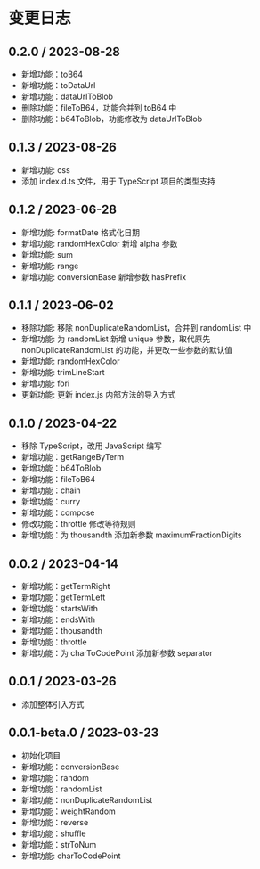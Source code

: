 # 变更日志

## 0.2.0 / 2023-08-28

-   新增功能：toB64
-   新增功能：toDataUrl
-   新增功能：dataUrlToBlob
-   删除功能：fileToB64，功能合并到 toB64 中
-   删除功能：b64ToBlob，功能修改为 dataUrlToBlob

## 0.1.3 / 2023-08-26

-   新增功能: css
-   添加 index.d.ts 文件，用于 TypeScript 项目的类型支持

## 0.1.2 / 2023-06-28

-   新增功能: formatDate 格式化日期
-   新增功能: randomHexColor 新增 alpha 参数
-   新增功能: sum
-   新增功能: range
-   新增功能: conversionBase 新增参数 hasPrefix

## 0.1.1 / 2023-06-02

-   移除功能: 移除 nonDuplicateRandomList，合并到 randomList 中
-   新增功能: 为 randomList 新增 unique 参数，取代原先 nonDuplicateRandomList 的功能，并更改一些参数的默认值
-   新增功能: randomHexColor
-   新增功能: trimLineStart
-   新增功能: fori
-   更新功能: 更新 index.js 内部方法的导入方式

## 0.1.0 / 2023-04-22

-   移除 TypeScript，改用 JavaScript 编写
-   新增功能：getRangeByTerm
-   新增功能：b64ToBlob
-   新增功能：fileToB64
-   新增功能：chain
-   新增功能：curry
-   新增功能：compose
-   修改功能：throttle 修改等待规则
-   新增功能：为 thousandth 添加新参数 maximumFractionDigits

## 0.0.2 / 2023-04-14

-   新增功能：getTermRight
-   新增功能：getTermLeft
-   新增功能：startsWith
-   新增功能：endsWith
-   新增功能：thousandth
-   新增功能：throttle
-   新增功能：为 charToCodePoint 添加新参数 separator

## 0.0.1 / 2023-03-26

-   添加整体引入方式

## 0.0.1-beta.0 / 2023-03-23

-   初始化项目
-   新增功能：conversionBase
-   新增功能：random
-   新增功能：randomList
-   新增功能：nonDuplicateRandomList
-   新增功能：weightRandom
-   新增功能：reverse
-   新增功能：shuffle
-   新增功能：strToNum
-   新增功能: charToCodePoint
